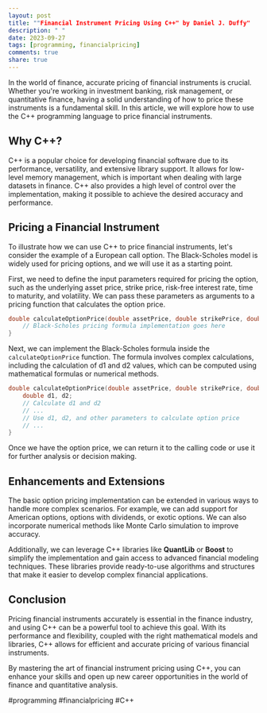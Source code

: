 ```yaml
---
layout: post
title: ""Financial Instrument Pricing Using C++" by Daniel J. Duffy"
description: " "
date: 2023-09-27
tags: [programming, financialpricing]
comments: true
share: true
---
```


In the world of finance, accurate pricing of financial instruments is crucial. Whether you're working in investment banking, risk management, or quantitative finance, having a solid understanding of how to price these instruments is a fundamental skill. In this article, we will explore how to use the C++ programming language to price financial instruments.

## Why C++?

C++ is a popular choice for developing financial software due to its performance, versatility, and extensive library support. It allows for low-level memory management, which is important when dealing with large datasets in finance. C++ also provides a high level of control over the implementation, making it possible to achieve the desired accuracy and performance.

## Pricing a Financial Instrument

To illustrate how we can use C++ to price financial instruments, let's consider the example of a European call option. The Black-Scholes model is widely used for pricing options, and we will use it as a starting point.

First, we need to define the input parameters required for pricing the option, such as the underlying asset price, strike price, risk-free interest rate, time to maturity, and volatility. We can pass these parameters as arguments to a pricing function that calculates the option price.

```cpp
double calculateOptionPrice(double assetPrice, double strikePrice, double riskFreeRate, double timeToMaturity, double volatility) {
    // Black-Scholes pricing formula implementation goes here
}
```

Next, we can implement the Black-Scholes formula inside the `calculateOptionPrice` function. The formula involves complex calculations, including the calculation of d1 and d2 values, which can be computed using mathematical formulas or numerical methods.

```cpp
double calculateOptionPrice(double assetPrice, double strikePrice, double riskFreeRate, double timeToMaturity, double volatility) {
    double d1, d2;
    // Calculate d1 and d2
    // ...
    // Use d1, d2, and other parameters to calculate option price
    // ...
}
```

Once we have the option price, we can return it to the calling code or use it for further analysis or decision making.

## Enhancements and Extensions

The basic option pricing implementation can be extended in various ways to handle more complex scenarios. For example, we can add support for American options, options with dividends, or exotic options. We can also incorporate numerical methods like Monte Carlo simulation to improve accuracy.

Additionally, we can leverage C++ libraries like **QuantLib** or **Boost** to simplify the implementation and gain access to advanced financial modeling techniques. These libraries provide ready-to-use algorithms and structures that make it easier to develop complex financial applications.

## Conclusion

Pricing financial instruments accurately is essential in the finance industry, and using C++ can be a powerful tool to achieve this goal. With its performance and flexibility, coupled with the right mathematical models and libraries, C++ allows for efficient and accurate pricing of various financial instruments.

By mastering the art of financial instrument pricing using C++, you can enhance your skills and open up new career opportunities in the world of finance and quantitative analysis.

#programming #financialpricing #C++